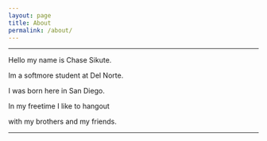 ```yaml
---
layout: page
title: About
permalink: /about/
---
```


____________________________________


Hello my name is Chase Sikute.

Im a softmore student at Del Norte. 

I was born here in San Diego. 

In my freetime I like to hangout

 with my brothers and my friends.


____________________________________
